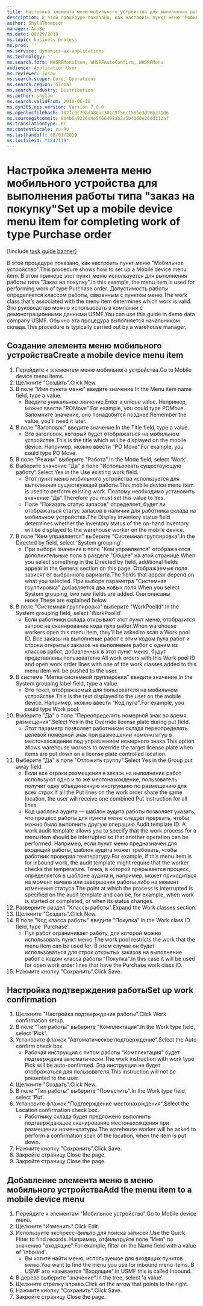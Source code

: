 ```yaml
---
title: Настройка элемента меню мобильного устройства для выполнения работы типа "заказ на покупку"
description: В этой процедуре показано, как настроить пункт меню "Мобильное устройство".
author: ShylaThompson
manager: AnnBe
ms.date: 08/29/2018
ms.topic: business-process
ms.prod: ''
ms.service: dynamics-ax-applications
ms.technology: ''
ms.search.form: WHSRFMenuItem, WHSRFAutoConfirm, WHSRFMenu
audience: Application User
ms.reviewer: josaw
ms.search.scope: Core, Operations
ms.search.region: Global
ms.search.industry: Distribution
ms.author: shylaw
ms.search.validFrom: 2016-06-30
ms.dyn365.ops.version: Version 7.0.0
ms.openlocfilehash: 707fc9c798da8eac30cc9f56c158be3d96b271d6
ms.sourcegitcommit: 8b4b6a9226d4e5f66498ab2a5b4160e26dd112af
ms.translationtype: HT
ms.contentlocale: ru-RU
ms.lasthandoff: 08/01/2019
ms.locfileid: "1847119"
---
```

# <a name="set-up-a-mobile-device-menu-item-for-completing-work-of-type-purchase-order"></a><span data-ttu-id="00cd5-103">Настройка элемента меню мобильного устройства для выполнения работы типа "заказ на покупку"</span><span class="sxs-lookup"><span data-stu-id="00cd5-103">Set up a mobile device menu item for completing work of type Purchase order</span></span>

[!include [task guide banner](../../includes/task-guide-banner.md)]

<span data-ttu-id="00cd5-104">В этой процедуре показано, как настроить пункт меню "Мобильное устройство".</span><span class="sxs-lookup"><span data-stu-id="00cd5-104">This procedure shows how to set up a Mobile device menu item.</span></span> <span data-ttu-id="00cd5-105">В этом примере этот пункт меню используется для выполнения работы типа "Заказ на покупку".</span><span class="sxs-lookup"><span data-stu-id="00cd5-105">In this example, the menu item is used for performing work of type Purchase order.</span></span> <span data-ttu-id="00cd5-106">Допустимость работы определяется классом работы, связанным с пунктом меню.</span><span class="sxs-lookup"><span data-stu-id="00cd5-106">The work class that’s associated with the menu item determines which work is valid.</span></span> <span data-ttu-id="00cd5-107">Это руководство можно использовать в компании с демонстрационными данными USMF.</span><span class="sxs-lookup"><span data-stu-id="00cd5-107">You can use this guide in demo data company USMF.</span></span> <span data-ttu-id="00cd5-108">Обычно эта процедура выполняется начальником склада.</span><span class="sxs-lookup"><span data-stu-id="00cd5-108">This procedure is typically carried out by a warehouse manager.</span></span>


## <a name="create-a-mobile-device-menu-item"></a><span data-ttu-id="00cd5-109">Создание элемента меню мобильного устройства</span><span class="sxs-lookup"><span data-stu-id="00cd5-109">Create a mobile device menu item</span></span>
1. <span data-ttu-id="00cd5-110">Перейдите к элементам меню мобильного устройства.</span><span class="sxs-lookup"><span data-stu-id="00cd5-110">Go to Mobile device menu items.</span></span>
2. <span data-ttu-id="00cd5-111">Щелкните "Создать".</span><span class="sxs-lookup"><span data-stu-id="00cd5-111">Click New.</span></span>
3. <span data-ttu-id="00cd5-112">В поле "Имя пункта меню" введите значение.</span><span class="sxs-lookup"><span data-stu-id="00cd5-112">In the Menu item name field, type a value.</span></span>
    * <span data-ttu-id="00cd5-113">Введите уникальное значение.</span><span class="sxs-lookup"><span data-stu-id="00cd5-113">Enter a unique value.</span></span> <span data-ttu-id="00cd5-114">Например, можно ввести "POMove".</span><span class="sxs-lookup"><span data-stu-id="00cd5-114">For example, you could type POMove.</span></span> <span data-ttu-id="00cd5-115">Запомните значение, оно понадобится позднее.</span><span class="sxs-lookup"><span data-stu-id="00cd5-115">Remember the value, you'll need it later.</span></span>  
4. <span data-ttu-id="00cd5-116">В поле "Заголовок" введите значение.</span><span class="sxs-lookup"><span data-stu-id="00cd5-116">In the Title field, type a value.</span></span>
    * <span data-ttu-id="00cd5-117">Это заголовок, который будет отображаться на мобильном устройстве.</span><span class="sxs-lookup"><span data-stu-id="00cd5-117">This is the title which will be displayed on the mobile device.</span></span> <span data-ttu-id="00cd5-118">Например, можно ввести "PO Move".</span><span class="sxs-lookup"><span data-stu-id="00cd5-118">For example, you could type PO Move.</span></span>  
5. <span data-ttu-id="00cd5-119">В поле "Режим" выберите "Работа".</span><span class="sxs-lookup"><span data-stu-id="00cd5-119">In the Mode field, select 'Work'.</span></span>
6. <span data-ttu-id="00cd5-120">Выберите значение "Да" в поле "Использовать существующую работу".</span><span class="sxs-lookup"><span data-stu-id="00cd5-120">Select Yes in the Use existing work field.</span></span>
    * <span data-ttu-id="00cd5-121">Этот пункт меню мобильного устройства используется для выполнения существующей работы.</span><span class="sxs-lookup"><span data-stu-id="00cd5-121">This mobile device menu item is used to perform existing work.</span></span> <span data-ttu-id="00cd5-122">Поэтому необходимо установить значение "Да".</span><span class="sxs-lookup"><span data-stu-id="00cd5-122">Therefore you must set this value to Yes.</span></span>  
    * <span data-ttu-id="00cd5-123">Поле "Показать статус запасов" определяет, будет ли отображаться статус запасов в наличии для работника склада на мобильном устройстве.</span><span class="sxs-lookup"><span data-stu-id="00cd5-123">The Display inventory status field determines whether the inventory status of the on-hand inventory will be displayed to the warehouse worker on the mobile device.</span></span>  
7. <span data-ttu-id="00cd5-124">В поле "Кем управляется" выберите "Системная группировка".</span><span class="sxs-lookup"><span data-stu-id="00cd5-124">In the Directed by field, select 'System grouping'.</span></span>
    * <span data-ttu-id="00cd5-125">При выборе значения в поле "Кем управляется" отображаются дополнительные поля в разделе "Общее" на этой странице.</span><span class="sxs-lookup"><span data-stu-id="00cd5-125">When you select something in the Directed by field, additional fields appear in the General section on this page.</span></span> <span data-ttu-id="00cd5-126">Отображаемые поля зависят от выбранного варианта.</span><span class="sxs-lookup"><span data-stu-id="00cd5-126">The fields that appear depend on what you selected.</span></span> <span data-ttu-id="00cd5-127">При выборе параметра "Системная группировка" добавляется два новых поля.</span><span class="sxs-lookup"><span data-stu-id="00cd5-127">When you select System grouping, two new fields are added.</span></span> <span data-ttu-id="00cd5-128">Они описаны ниже.</span><span class="sxs-lookup"><span data-stu-id="00cd5-128">These are explained below.</span></span>  
8. <span data-ttu-id="00cd5-129">В поле "Системная группировка" выберите "WorkPoolId".</span><span class="sxs-lookup"><span data-stu-id="00cd5-129">In the System grouping field, select 'WorkPoolId'.</span></span>
    * <span data-ttu-id="00cd5-130">Если работники склада открывают этот пункт меню, отобразится запрос на сканирование кода пула работ.</span><span class="sxs-lookup"><span data-stu-id="00cd5-130">When warehouse workers open this menu item, they’ll be asked to scan a Work pool ID.</span></span> <span data-ttu-id="00cd5-131">Все заказы на выполнение работ с этим кодом пула работ и строки открытых заказов на выполнение работ с одним из классов работ, добавленных в этот пункт меню, будут представлены пользователю.</span><span class="sxs-lookup"><span data-stu-id="00cd5-131">All work orders with this Work pool ID and open work order lines with one of the work classes added to this menu item will be pushed to the user.</span></span>  
9. <span data-ttu-id="00cd5-132">В системе "Метка системной группировки" введите значение.</span><span class="sxs-lookup"><span data-stu-id="00cd5-132">In the System grouping label field, type a value.</span></span>
    * <span data-ttu-id="00cd5-133">Это текст, отображаемый для пользователя на мобильном устройстве.</span><span class="sxs-lookup"><span data-stu-id="00cd5-133">This is the text displayed to the user on the mobile device.</span></span> <span data-ttu-id="00cd5-134">Например, можно ввести "Код пула".</span><span class="sxs-lookup"><span data-stu-id="00cd5-134">For example, you could type Work pool.</span></span>  
10. <span data-ttu-id="00cd5-135">Выберите "Да" в поле "Переопределить номерной знак во время размещения".</span><span class="sxs-lookup"><span data-stu-id="00cd5-135">Select Yes in the Override license plate during put field.</span></span>
    * <span data-ttu-id="00cd5-136">Этот параметр позволяет работникам склада переопределять целевой номерной знак при размещении номенклатур в местонахождение под управлением номерного знака.</span><span class="sxs-lookup"><span data-stu-id="00cd5-136">This option allows warehouse workers to override the target license plate when items are put down on a license plate controlled location.</span></span>  
11. <span data-ttu-id="00cd5-137">Выберите "Да" в поле "Отложить группу".</span><span class="sxs-lookup"><span data-stu-id="00cd5-137">Select Yes in the Group put away field.</span></span>
    * <span data-ttu-id="00cd5-138">Если все строки размещения в заказе на выполнение работ используют одно и то же местонахождение, пользователь получит одну объединенную инструкцию по размещению для всех строк.</span><span class="sxs-lookup"><span data-stu-id="00cd5-138">If all the Put lines on the work order share the same location, the user will receive one combined Put instruction for all lines.</span></span>  
    * <span data-ttu-id="00cd5-139">Код шаблона аудита — шаблон аудита работы позволяет указать, что процесс работы для пункта меню следует прервать, чтобы можно было выполнить другую операцию.</span><span class="sxs-lookup"><span data-stu-id="00cd5-139">Audit template ID: A work audit template allows you to specify that the work process for a menu item should be interrupted so that another operation can be performed.</span></span> <span data-ttu-id="00cd5-140">Например, если пункт меню предназначен для входящей работы, шаблон аудита может требовать, чтобы работник проверял температуру.</span><span class="sxs-lookup"><span data-stu-id="00cd5-140">For example, if this menu item is for inbound work, the audit template might require that the worker checks the temperature.</span></span> <span data-ttu-id="00cd5-141">Точка, в которой прерывается процесс, определяется в шаблоне аудита и, например, может приходиться на момент начала или завершения работы либо на момент изменения статуса.</span><span class="sxs-lookup"><span data-stu-id="00cd5-141">The point at which the process is interrupted is specified on the audit template and can be, for example, when work is started or completed, or when its status changes.</span></span>  
12. <span data-ttu-id="00cd5-142">Разверните раздел "Классы работы".</span><span class="sxs-lookup"><span data-stu-id="00cd5-142">Expand the Work classes section.</span></span>
13. <span data-ttu-id="00cd5-143">Щелкните "Создать".</span><span class="sxs-lookup"><span data-stu-id="00cd5-143">Click New.</span></span>
14. <span data-ttu-id="00cd5-144">В поле "Код класса работы" введите "Покупка".</span><span class="sxs-lookup"><span data-stu-id="00cd5-144">In the Work class ID field, type 'Purchase'.</span></span>
    * <span data-ttu-id="00cd5-145">Пул работ ограничивает работу, для которой можно использовать пункт меню.</span><span class="sxs-lookup"><span data-stu-id="00cd5-145">The work pool restricts the work that the menu item can be used for.</span></span> <span data-ttu-id="00cd5-146">В этом случае он будет использоваться для строк открытых заказов на выполнение работ с кодом класса работы "Покупка".</span><span class="sxs-lookup"><span data-stu-id="00cd5-146">In this case it will be used for open work order lines that have the Purchase work class ID.</span></span>  
15. <span data-ttu-id="00cd5-147">Нажмите кнопку "Сохранить".</span><span class="sxs-lookup"><span data-stu-id="00cd5-147">Click Save.</span></span>

## <a name="set-up-work-confirmation"></a><span data-ttu-id="00cd5-148">Настройка подтверждения работы</span><span class="sxs-lookup"><span data-stu-id="00cd5-148">Set up work confirmation</span></span>
1. <span data-ttu-id="00cd5-149">Щелкните "Настройка подтверждения работы".</span><span class="sxs-lookup"><span data-stu-id="00cd5-149">Click Work confirmation setup.</span></span>
2. <span data-ttu-id="00cd5-150">В поле "Тип работы" выберите "Комплектация".</span><span class="sxs-lookup"><span data-stu-id="00cd5-150">In the Work type field, select 'Pick'.</span></span>
3. <span data-ttu-id="00cd5-151">Установите флажок "Автоматическое подтверждение".</span><span class="sxs-lookup"><span data-stu-id="00cd5-151">Select the Auto confirm check box.</span></span>
    * <span data-ttu-id="00cd5-152">Рабочая инструкция с типом работы "Комплектация" будет подтверждена автоматически.</span><span class="sxs-lookup"><span data-stu-id="00cd5-152">The work instruction with work type Pick will be auto-confirmed.</span></span> <span data-ttu-id="00cd5-153">Эта инструкция не будет отображаться для пользователя.</span><span class="sxs-lookup"><span data-stu-id="00cd5-153">This instruction will not be presented to the user.</span></span>  
4. <span data-ttu-id="00cd5-154">Щелкните "Создать".</span><span class="sxs-lookup"><span data-stu-id="00cd5-154">Click New.</span></span>
5. <span data-ttu-id="00cd5-155">В поле "Тип работы" выберите "Поместить".</span><span class="sxs-lookup"><span data-stu-id="00cd5-155">In the Work type field, select 'Put'.</span></span>
6. <span data-ttu-id="00cd5-156">Установите флажок "Подтверждение местонахождения".</span><span class="sxs-lookup"><span data-stu-id="00cd5-156">Select the Location confirmation check box.</span></span>
    * <span data-ttu-id="00cd5-157">Работнику склада будет предложено выполнить подтверждающее сканирование местонахождения при размещении номенклатуры.</span><span class="sxs-lookup"><span data-stu-id="00cd5-157">The warehouse worker will be asked to perform a confirmation scan of the location, when the item is put down.</span></span>  
7. <span data-ttu-id="00cd5-158">Нажмите кнопку "Сохранить".</span><span class="sxs-lookup"><span data-stu-id="00cd5-158">Click Save.</span></span>
8. <span data-ttu-id="00cd5-159">Закройте страницу.</span><span class="sxs-lookup"><span data-stu-id="00cd5-159">Close the page.</span></span>
9. <span data-ttu-id="00cd5-160">Закройте страницу.</span><span class="sxs-lookup"><span data-stu-id="00cd5-160">Close the page.</span></span>

## <a name="add-the-menu-item-to-a-mobile-device-menu"></a><span data-ttu-id="00cd5-161">Добавление элемента меню в меню мобильного устройства</span><span class="sxs-lookup"><span data-stu-id="00cd5-161">Add the menu item to a mobile device menu</span></span>
1. <span data-ttu-id="00cd5-162">Перейдите к элементам "Мобильное устройство".</span><span class="sxs-lookup"><span data-stu-id="00cd5-162">Go to Mobile device menu.</span></span>
2. <span data-ttu-id="00cd5-163">Щелкните "Изменить".</span><span class="sxs-lookup"><span data-stu-id="00cd5-163">Click Edit.</span></span>
3. <span data-ttu-id="00cd5-164">Используйте экспресс-фильтр для поиска записей.</span><span class="sxs-lookup"><span data-stu-id="00cd5-164">Use the Quick Filter to find records.</span></span> <span data-ttu-id="00cd5-165">Например, отфильтруйте поле "Имя" по значению "входящие".</span><span class="sxs-lookup"><span data-stu-id="00cd5-165">For example, filter on the Name field with a value of 'inbound'.</span></span>
    * <span data-ttu-id="00cd5-166">Вы хотите найти меню, используемое для входящих пунктов меню.</span><span class="sxs-lookup"><span data-stu-id="00cd5-166">You want to find the menu you use for inbound menu items.</span></span> <span data-ttu-id="00cd5-167">В USMF это называется "Входящие".</span><span class="sxs-lookup"><span data-stu-id="00cd5-167">In USMF this is called Inbound.</span></span>  
4. <span data-ttu-id="00cd5-168">В дереве выберите "значение".</span><span class="sxs-lookup"><span data-stu-id="00cd5-168">In the tree, select 'a value'.</span></span>
5. <span data-ttu-id="00cd5-169">Щелкните стрелку вправо.</span><span class="sxs-lookup"><span data-stu-id="00cd5-169">Click on the arrow that points to the right.</span></span>
6. <span data-ttu-id="00cd5-170">Нажмите кнопку "Сохранить".</span><span class="sxs-lookup"><span data-stu-id="00cd5-170">Click Save.</span></span>
7. <span data-ttu-id="00cd5-171">Закройте страницу.</span><span class="sxs-lookup"><span data-stu-id="00cd5-171">Close the page.</span></span>

